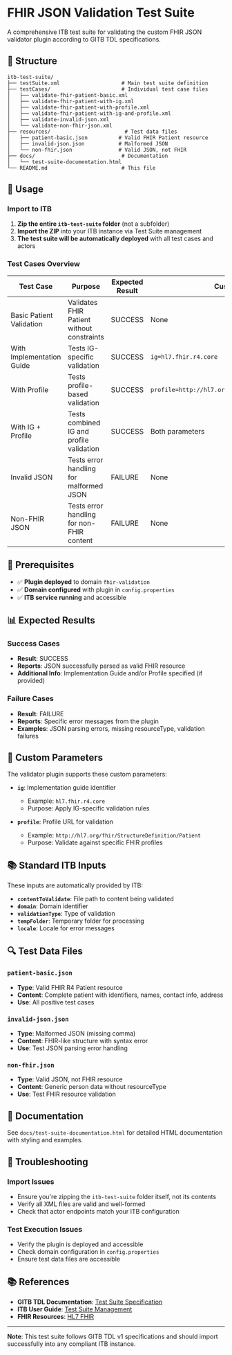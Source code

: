 # FHIR JSON Validation Test Suite

A comprehensive ITB test suite for validating the custom FHIR JSON validator plugin according to GITB TDL specifications.

## 📁 Structure

```
itb-test-suite/
├── testSuite.xml                    # Main test suite definition
├── testCases/                       # Individual test case files
│   ├── validate-fhir-patient-basic.xml
│   ├── validate-fhir-patient-with-ig.xml
│   ├── validate-fhir-patient-with-profile.xml
│   ├── validate-fhir-patient-with-ig-and-profile.xml
│   ├── validate-invalid-json.xml
│   └── validate-non-fhir-json.xml
├── resources/                        # Test data files
│   ├── patient-basic.json          # Valid FHIR Patient resource
│   ├── invalid-json.json           # Malformed JSON
│   └── non-fhir.json               # Valid JSON, not FHIR
├── docs/                            # Documentation
│   └── test-suite-documentation.html
└── README.md                        # This file
```

## 🚀 Usage

### Import to ITB

1. **Zip the entire `itb-test-suite` folder** (not a subfolder)
2. **Import the ZIP** into your ITB instance via Test Suite management
3. **The test suite will be automatically deployed** with all test cases and actors

### Test Cases Overview

| Test Case | Purpose | Expected Result | Custom Parameters |
|-----------|---------|-----------------|-------------------|
| Basic Patient Validation | Validates FHIR Patient without constraints | SUCCESS | None |
| With Implementation Guide | Tests IG-specific validation | SUCCESS | `ig=hl7.fhir.r4.core` |
| With Profile | Tests profile-based validation | SUCCESS | `profile=http://hl7.org/fhir/StructureDefinition/Patient` |
| With IG + Profile | Tests combined IG and profile validation | SUCCESS | Both parameters |
| Invalid JSON | Tests error handling for malformed JSON | FAILURE | None |
| Non-FHIR JSON | Tests error handling for non-FHIR content | FAILURE | None |

## 🔧 Prerequisites

- ✅ **Plugin deployed** to domain `fhir-validation`
- ✅ **Domain configured** with plugin in `config.properties`
- ✅ **ITB service running** and accessible

## 📊 Expected Results

### Success Cases
- **Result**: SUCCESS
- **Reports**: JSON successfully parsed as valid FHIR resource
- **Additional Info**: Implementation Guide and/or Profile specified (if provided)

### Failure Cases
- **Result**: FAILURE
- **Reports**: Specific error messages from the plugin
- **Examples**: JSON parsing errors, missing resourceType, validation failures

## 🎯 Custom Parameters

The validator plugin supports these custom parameters:

- **`ig`**: Implementation guide identifier
  - Example: `hl7.fhir.r4.core`
  - Purpose: Apply IG-specific validation rules

- **`profile`**: Profile URL for validation
  - Example: `http://hl7.org/fhir/StructureDefinition/Patient`
  - Purpose: Validate against specific FHIR profiles

## 📚 Standard ITB Inputs

These inputs are automatically provided by ITB:

- **`contentToValidate`**: File path to content being validated
- **`domain`**: Domain identifier
- **`validationType`**: Type of validation
- **`tempFolder`**: Temporary folder for processing
- **`locale`**: Locale for error messages

## 🔍 Test Data Files

### `patient-basic.json`
- **Type**: Valid FHIR R4 Patient resource
- **Content**: Complete patient with identifiers, names, contact info, address
- **Use**: All positive test cases

### `invalid-json.json`
- **Type**: Malformed JSON (missing comma)
- **Content**: FHIR-like structure with syntax error
- **Use**: Test JSON parsing error handling

### `non-fhir.json`
- **Type**: Valid JSON, not FHIR resource
- **Content**: Generic person data without resourceType
- **Use**: Test FHIR resource validation

## 📖 Documentation

See `docs/test-suite-documentation.html` for detailed HTML documentation with styling and examples.

## 🚨 Troubleshooting

### Import Issues
- Ensure you're zipping the `itb-test-suite` folder itself, not its contents
- Verify all XML files are valid and well-formed
- Check that actor endpoints match your ITB configuration

### Test Execution Issues
- Verify the plugin is deployed and accessible
- Check domain configuration in `config.properties`
- Ensure test data files are accessible

## 📚 References

- **GITB TDL Documentation**: [Test Suite Specification](https://www.itb.ec.europa.eu/docs/tdl/latest/testsuite/index.html)
- **ITB User Guide**: [Test Suite Management](https://www.itb.ec.europa.eu/docs/itb-ta/latest/)
- **FHIR Resources**: [HL7 FHIR](https://www.hl7.org/fhir/)

---

**Note**: This test suite follows GITB TDL v1 specifications and should import successfully into any compliant ITB instance.

